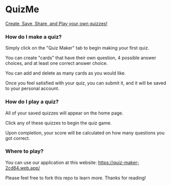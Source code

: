 # QuizMe
[Create, Save, Share, and Play your own quizzes!](https://quiz-maker-2cd84.web.app/)

### How do I make a quiz?
Simply click on the "Quiz Maker" tab to begin making your first quiz.

You can create "cards" that have their own question, 4 possible answer choices, and at least one correct answer choice.

You can add and delete as many cards as you would like.

Once you feel satisfied with your quiz, you can submit it, and it will be saved to your personal account.


### How do I play a quiz?
All of your saved quizzes will appear on the home page.

Click any of these quizzes to begin the quiz game.

Upon completion, your score will be calculated on how many questions you got correct.

### Where to play?
You can use our application at this website: https://quiz-maker-2cd84.web.app/


Please feel free to fork this repo to learn more.
Thanks for reading!
